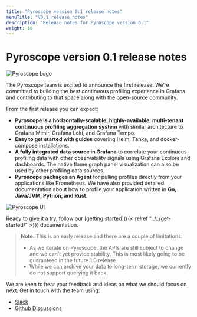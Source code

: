 ```yaml
---
title: "Pyroscope version 0.1 release notes"
menuTitle: "V0.1 release notes"
description: "Release notes for Pyroscope version 0.1"
weight: 10
---
```


# Pyroscope version 0.1 release notes

![Pyroscope Logo](phlare-logo.png)


The Pyroscope team is excited to announce the first release. We’re committed to building the best continuous profiling experience in Grafana and contributing to that space along with the open-source community.

From the first release you can expect:

- **Pyroscope is a horizontally-scalable, highly-available, multi-tenant continuous profiling aggregation system** with similar architecture to Grafana Mimir, Grafana Loki, and Grafana Tempo.
- **Easy to get started with guides** covering Helm, Tanka, and docker-compose installations.
- **A fully integrated data source in Grafana** to correlate your continuous profiling data with other observability signals using Grafana Explore and dashboards. The native flame graph panel visualization can also be used by other profiling data sources.
- **Pyroscope packages an Agent** for pulling profiles directly from your applications like Prometheus. We have also provided detailed documentation about how to profile your application written in **Go, Java/JVM, Python, and Rust**.

![Pyroscope UI](phlare-ui.png)

Ready to give it a try, follow our [getting started]({{< relref "../../get-started/" >}}) documentation.

> **Note:** This is an early release and there are a couple of limitations:
>
> - As we iterate on Pyroscope, the APIs are still subject to change and we can’t yet provide stability. This is most likely going to be guaranteed in the future 1.0 release.
> - While we can archive your data to long-term storage, we currently do not support querying it back.

We are keen to hear your feedback and ideas on what we should focus on next. Get in touch with the team using:

- [Slack](https://grafana.slack.com/archives/C047CCW6YM8)
- [Github Discussions](https://github.com/grafana/pyroscope/discussions)
